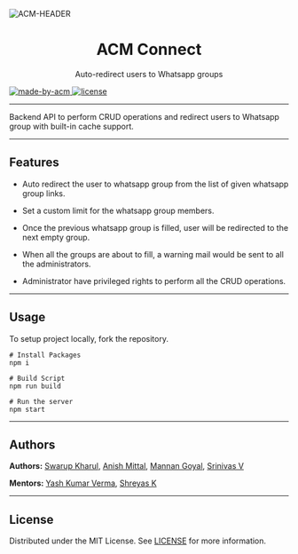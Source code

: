 ![ACM-HEADER](https://user-images.githubusercontent.com/14032427/92643737-e6252e00-f2ff-11ea-8a51-1f1b69caba9f.png)

<h1 align="center"> ACM Connect </h1>

<p align="center"> 
Auto-redirect users to Whatsapp groups
</p>

<p>
  <a href="https://acmvit.in/" target="_blank">
    <img alt="made-by-acm" src="https://img.shields.io/badge/MADE%20BY-ACM%20VIT-blue?style=for-the-badge" />
  </a>

  <a href='https://github.com/ACM-VIT/acm-connect-backend/blob/master/LICENSE' target="_blank">
  <img alt="license" src="https://img.shields.io/badge/License-MIT-green.svg?style=for-the-badge" />
  </a>
    
</p>

---

Backend API to perform CRUD operations and redirect users to Whatsapp group with built-in cache support.

---

## Features

- Auto redirect the user to whatsapp group from the list of given whatsapp group links.

- Set a custom limit for the whatsapp group members.

- Once the previous whatsapp group is filled, user will be redirected to the next empty group.

- When all the groups are about to fill, a warning mail would be sent to all the administrators.

- Administrator have privileged rights to perform all the CRUD operations.

---

## Usage

To setup project locally, fork the repository.

```console
# Install Packages
npm i

# Build Script
npm run build

# Run the server
npm start
```

---

## Authors

**Authors:** [Swarup Kharul](https://github.com/SwarupKharul), [Anish Mittal](https://github.com/ANISH0309), [Mannan Goyal](https://github.com/Mannan-Goyal), [Srinivas V](https://github.com/cr-trojan23)

**Mentors:** [Yash Kumar Verma](https://github.com/YashKumarVerma), [Shreyas K](https://github.com/HelixW)

---

## License

Distributed under the MIT License. See [LICENSE](LICENSE) for more information.
